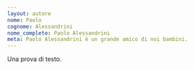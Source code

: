 ```yaml
---
layout: autore
nome: Paolo
cognome: Alessandrini
nome_completo: Paolo Alessandrini
meta: Paolo Alessandrini è un grande amico di noi bambini.
---
```


Una prova di testo.